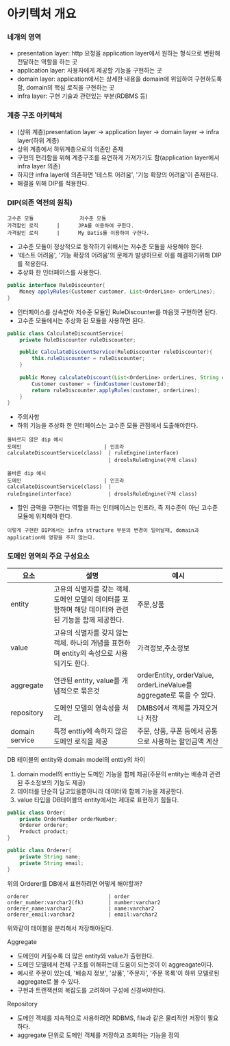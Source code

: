 # 아키텍처 개요
### 네개의 영역
- presentation layer: http 요청을 application layer에서 원하는 형식으로 변환해 전달하는 역할을 하는 곳
- application layer: 사용자에게 제공할 기능을 구현하는 곳
- domain layer: application에서는 상세한 내용을 domain에 위임하여 구현하도록 함, domain의 핵심 로직을 구현하는 곳
- infra layer: 구현 기술과 관련있는 부분(RDBMS 등)

### 계층 구조 아키텍처
- (상위 계층)presentation layer -> application layer -> domain layer ->  infra layer(하위 계층)
- 상위 계층에서 하위계층으로의 의존만 존재
- 구현의 편리함을 위해 계층구조를 유연하게 가져가기도 함(application layer에서 infra layer 의존)
- 하지만 infra layer에 의존하면 '테스트 어려움', '기능 확장의 어려움'이 존재한다.
- 해결을 위해 DIP를 적용한다.

### DIP(의존 역전의 원칙)
```
고수준 모듈               저수준 모듈
가격할인 로직      |      JPA를 이용하여 구한다.
가격할인 로직      |      My Batis를 이용하여 구한다.
```
- 고수준 모듈이 정상적으로 동작하기 위해서는 저수준 모듈을 사용해야 한다.
- '테스트 어려움', '기능 확장의 어려움'의 문제가 발생하므로 이를 해결하기위해 DIP를 적용한다.
- 추상화 한 인터페이스를 사용한다.
```java
public interface RuleDiscounter{
    Money applyRules(Customer customer, List<OrderLine> orderLines);
}
```
- 인터페이스를 상속받아 저수준 모듈인 RuleDiscounter를 마음껏 구현하면 된다.
- 고수준 모듈에서는 추상화 된 모듈을 사용하면 된다. 
```java
public class CalculateDiscountService{
    private RuleDiscounter ruleDiscounter;

    public CalculateDiscountService(RuleDiscounter ruleDiscounter){
        this.ruleDiscounter = ruleDiscounter;
    }
    
    public Money calculateDiscount(List<OrderLine> orderLines, String customerId){
        Customer customer = findCustomer(customerId);
        return ruleDiscounter.applyRules(customer, orderLines);
    }
}
```
- 주의사항
- 하위 기능을 추상화 한 인터페이스는 고수준 모듈 관점에서 도출해야한다.
```
올바르지 않은 dip 예시
도메인                           | 인프라
calculateDiscountService(class)  | ruleEngine(interface)
                                 | droolsRuleEngine(구체 class)

올바른 dip 예시
도메인                           | 인프라
calculateDiscountService(class)  | 
ruleEngine(interface)            | droolsRuleEngine(구체 class)
```
- 할인 금액을 구한다는 역할을 하는 인터페이스는 인프라, 즉 저수준이 아닌 고수준 모듈에 위치해야 한다.

```
이렇게 구현한 DIP에서는 infra structure 부분의 변경이 일어날때, domain과 application에 영향을 주지 않는다.
```

### 도메인 영역의 주요 구성요소

|요소|설명|예시|
|---|---|---|
|entity|고유의 식별자를 갖는 객체. 도메인 모델의 데이터를 포함하며 해당 데이터와 관련된 기능을 함께 제공한다.|주문,상품|
|value|고유의 식별자를 갖지 않는 객체. 하나의 개념을 표현하며 entity의 속성으로 사용되기도 한다.|가격정보,주소정보|
|aggregate|연관된 entity, value를 개념적으로 묶은것|orderEntity, orderValue, orderLineValue를 aggregate로 묶을 수 있다.|
|repository|도메인 모델의 영속성을 처리.|DMBS에서 객체를 가져오거나 저장|
|domain service|특정 enttiy에 속하지 않은 도메인 로직을 제공|주문, 상품, 쿠폰 등에서 공통으로 사용하는 할인금액 계산|

DB 테이블의 entity와 domain model의 enttiy의 차이
1. domain model의 enttiy는 도메인 기능을 함께 제공(주문의 entity는 배송과 관련된 주소정보의 기능도 제공)
2. 데이터를 단순히 담고있을뿐아니라 데이터와 함께 기능을 제공한다.
3. value 타입을 DB테이블의 entity에서는 제대로 표현하기 힘들다.
```java
public class Order{
    private OrderNumber orderNumber;
    Orderer orderer;
    Product product;
}

public class Orderer{
    private String name;
    private String email;
}
```
위의 Orderer를 DB에서 표현하려면 어떻게 해야할까?
```
orderer                          | order
order_number:varchar2(fk)        | number:varchar2
orderer_name:varchar2            | name:varchar2
orderer_email:varchar2           | email:varchar2
```
위와같이 테이블을 분리해서 저장해야된다.

Aggregate
- 도메인이 커질수록 더 많은 entity와 value가 출현한다.
- 도메인 모델에서 전체 구조를 이해하는데 도움이 되는것이 이 aggreagate이다.
- 예시로 주문이 있는데, '배송지 정보', '상품', '주문자', '주문 목록'이 하위 모델로된 aggregate로 볼 수 있다.
- 구현과 트랜잭션의 복잡도를 고려하며 구성에 신경써야한다.

Repository
- 도메인 객체를 지속적으로 사용하려면 RDBMS, file과 같은 물리적인 저장이 필요하다.
- aggregate 단위로 도메인 객체를 저장하고 조회하는 기능을 정의

